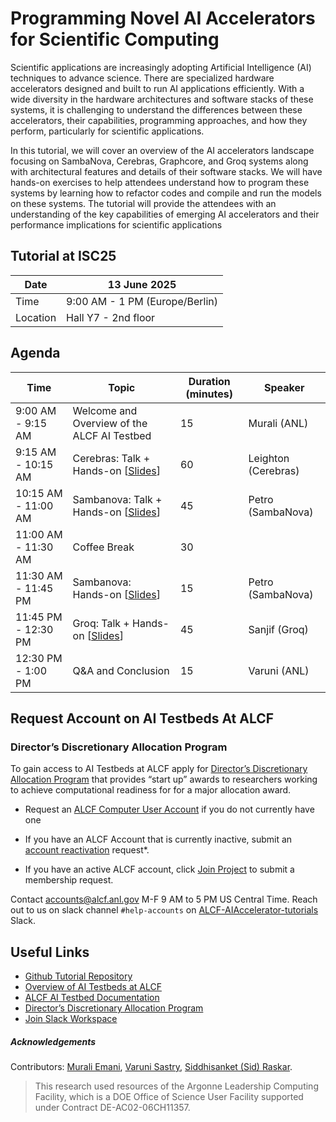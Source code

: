 # Programming Novel AI Accelerators for Scientific Computing

Scientific applications are increasingly adopting Artificial Intelligence (AI) techniques to advance science. There are specialized hardware accelerators designed and built to run AI applications efficiently. With a wide diversity in the hardware architectures and software stacks of these systems, it is challenging to understand the differences between these accelerators, their capabilities, programming approaches, and how they perform, particularly for scientific applications. 

In this tutorial, we will cover an overview of the AI accelerators landscape focusing on SambaNova, Cerebras, Graphcore, and Groq systems along with architectural features and details of their software stacks. We will have hands-on exercises to help attendees understand how to program these systems by learning how to refactor codes and compile and run the models on these systems. The tutorial will provide the attendees with an understanding of the key capabilities of emerging AI accelerators and their performance implications for scientific applications



## Tutorial at ISC25

| Date      | 13 June 2025                   |
|-----------|--------------------------------|
| Time      |  9:00 AM - 1 PM (Europe/Berlin)  |
| Location  |  Hall Y7 - 2nd floor           |


## Agenda

| Time                  | Topic                                               | Duration (minutes) | Speaker                |
|-----------------------|-----------------------------------------------------|--------------------|------------------------|
| 9:00 AM - 9:15 AM     | Welcome and Overview of the ALCF AI Testbed         | 15                 | Murali (ANL)           |
| 9:15 AM - 10:15 AM    | Cerebras: Talk + Hands-on [[Slides]()]              | 60                 | Leighton (Cerebras)    |
| 10:15 AM - 11:00 AM   | Sambanova: Talk + Hands-on [[Slides](https://github.com/argonne-lcf/AIaccelerators-ISC25-tutorial/blob/main/Sambanova/ISC25_SambaNova.pdf)]             | 45                 | Petro (SambaNova)      |
| 11:00 AM - 11:30 AM   | Coffee Break                                        | 30                 |                        |
| 11:30 AM - 11:45 PM   | Sambanova: Hands-on [[Slides]()]                    | 15                 | Petro (SambaNova)      |
| 11:45 PM - 12:30 PM   | Groq: Talk + Hands-on [[Slides]()]                  | 45                 | Sanjif (Groq)          |
| 12:30 PM - 1:00 PM    | Q&A and Conclusion                                  | 15                  | Varuni (ANL)          |



## Request Account on AI Testbeds At ALCF


### Director’s Discretionary Allocation Program

To gain access to AI Testbeds at ALCF <!-- after tutorial allocation expires--> 
apply for [Director’s Discretionary Allocation Program](https://www.alcf.anl.gov/science/directors-discretionary-allocation-program) that provides “start up” awards to researchers working to achieve computational readiness for for a major allocation award.

* Request an [ALCF Computer User Account](https://accounts.alcf.anl.gov/accountRequest) if you do not currently have one
* If you have an ALCF Account that is currently inactive, submit an [account reactivation](https://accounts.alcf.anl.gov/accountReactivate) request*.
* If you have an active ALCF account, click [Join Project](https://accounts.alcf.anl.gov/joinProject) to submit a membership request. 
  
  <!-- Specify the following in your request: 
  Project Name: `aitestbed_tutorial` -->

Contact accounts@alcf.anl.gov M-F 9 AM to 5 PM US Central Time. 
Reach out to us on slack channel `#help-accounts` on [ALCF-AIAccelerator-tutorials](https://join.slack.com/t/alcf-aiacc-tutorials/shared_invite/zt-25yjc7tnm-AlqTNcWrbH0c1KVNEExTuw) Slack. 

<!-- >ISC25 Tutorial allocation will stay active till end of June 2025. -->


## Useful Links 


* [Github Tutorial Repository](https://github.com/argonne-lcf/AIaccelerators-ISC25-tutorial)
* [Overview of AI Testbeds at ALCF](https://www.alcf.anl.gov/alcf-ai-testbed)
* [ALCF AI Testbed Documentation](https://www.alcf.anl.gov/support/ai-testbed-userdocs/)
* [Director’s Discretionary Allocation Program](https://www.alcf.anl.gov/science/directors-discretionary-allocation-program)
* [Join Slack Workspace](https://join.slack.com/t/alcf-aiacc-tutorials/shared_invite/zt-2uma9x2zm-PDm9dlnGZqtO~_DkANZwWA)

##### Acknowledgements

Contributors: [Murali Emani](https://memani1.github.io/), [Varuni Sastry](https://www.alcf.anl.gov/about/people/varuni-katti-sastry), [Siddhisanket (Sid) Raskar](https://sraskar.github.io/). 

> This research used resources of the Argonne Leadership Computing Facility, which is a DOE Office of Science User Facility supported under Contract DE-AC02-06CH11357.
